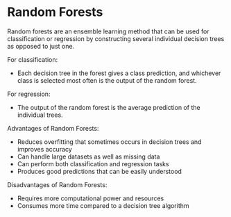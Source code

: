 # Random Forests

Random forests are an ensemble learning method that can be used for
classification or regression by constructing several individual 
decision trees as opposed to just one. 

For classification:

- Each decision tree in the forest gives a class prediction, and whichever class is selected most often is the output of the random forest.

For regression:

- The output of the random forest is the average prediction of the individual trees.

Advantages of Random Forests:

- Reduces overfitting that sometimes occurs in decision trees and improves accuracy
- Can handle large datasets as well as missing data
- Can perform both classification and regression tasks
- Produces good predictions that can be easily understood

Disadvantages of Random Forests:

- Requires more computational power and resources
- Consumes more time compared to a decision tree algorithm
